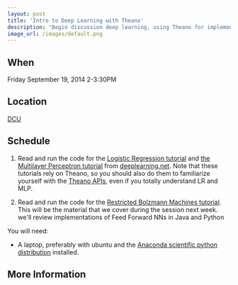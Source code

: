 ```yaml
---
layout: post
title: 'Intro to Deep Learning with Theano'
description: "Begin discussion deep learning, using Theano for implementations"
image_url: /images/default.png
---
```


## When
Friday September 19, 2014 2-3:30PM

## Location
[ DCU ]( http://dcu.ie)

## Schedule

1) Read and run the code for the [Logistic Regression tutorial](http://deeplearning.net/tutorial/logreg.html#logreg) and [the Multilayer Perceptron tutorial](http://deeplearning.net/tutorial/mlp.html#mlp) from [deeplearning.net](http://deeplearning.net/tutorial/). Note that these tutorials rely on Theano, so you should also do them to familiarize yourself with the [Theano APIs](http://deeplearning.net/software/theano/tutorial/), even if you totally understand LR and MLP. 

2) Read and run the code for the [Restricted Bolzmann Machines tutorial](http://deeplearning.net/tutorial/rbm.html#rbm). This will be the material that we cover during the session next week. 
we'll review implementations of Feed Forward NNs in Java and Python

You will need:
 - A laptop, preferably with ubuntu and the [Anaconda scientific python distribution](https://store.continuum.io/cshop/anaconda/) installed. 


## More Information 
<!---
[ Google Group ](https://groups.google.com/group/dublinjs)  
[ Twitter ](http://twitter.com/#!/dublinjs)
[ Meetup ](http://www.meetup.com/DublinJS/)
-->

